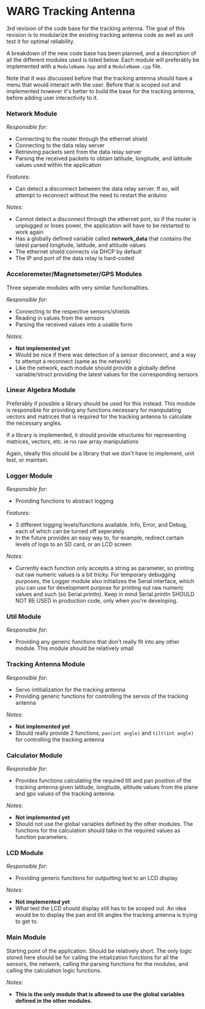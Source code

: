 # WARG Tracking Antenna

3rd revision of the code base for the tracking antenna. The goal of this
revision is to modularize the existing tracking antenna code as well as unit
test it for optimal reliability.

A breakdown of the new code base has been planned, and a description of
all the different modules used is listed below. Each module will preferably
be implemented with a `ModuleName.hpp` and a `ModuleName.cpp` file.

Note that it was discussed before that the tracking antenna should have
a menu that would interact with the user. Before that is scoped out and
implemented however it's better to build the base for the tracking antenna,
before adding user interactivity to it.

### Network Module
*Responsible for*:
- Connecting to the router through the ethernet shield
- Connecting to the data relay server
- Retrieving packets sent from the data relay server
- Parsing the received packets to obtain latitude, longitude, and latitude values
used within the application

*Features*:
- Can detect a disconnect between the data relay server. If so, will attempt
to reconnect without the need to restart the arduino

*Notes*:
- Cannot detect a disconnect through the ethernet port, so if the router is unplugged
or loses power, the application will have to be restarted to work again
- Has a globally defined variable called **network_data** that contains
the latest parsed longitude, latitude, and altitude values
- The ethernet shield connects via DHCP by default
- The IP and port of the data relay is hard-coded

### Acceloremeter/Magnetometer/GPS Modules
Three seperate modules with very similar functionalities.

*Responsible for*:
- Connecting to the respective sensors/shields
- Reading in values from the sensors
- Parsing the received values into a usable form

*Notes*:
- **Not implemented yet**
- Would be nice if there was detection of a sensor disconnect, and a way
  to attempt a reconnect (same as the network)
- Like the network, each module should provide a globally define variable/struct providing
  the latest values for the corresponding sensors
  
### Linear Algebra Module
Preferably if possible a library should be used for this instead. This
module is responsible for providing any functions necessary for manipulating
vectors and matrices that is required for the tracking antenna to calculate
the necessary angles.

If a library is implemented, it should provide structures for representing matrices,
vectors, etc. ie no raw array manipulations

Again, ideally this should be a library that we don't have to implement, unit test,
or maintain.

### Logger Module
*Responsible for*:
- Providing functions to abstract logging

*Features*:
- 3 different logging levels/functions available. Info, Error, and Debug,
  each of which can be turned off seperately
- In the future provides an easy way to, for example, redirect certain levels
  of logs to an SD card, or an LCD screen

*Notes*:
- Currently each function only accepts a string as parameter, so printing out raw numeric
  values is a bit tricky. For temporary debugging purposes, the Logger module also initializes
  the Serial interface, which you can use for development purpose for printing out raw numeric
  values and such (so Serial.println). Keep in mind Serial.println SHOULD NOT BE USED in production
  code, only when you're developing.
  
### Util Module
*Responsible for*:
- Providing any generic functions that don't really fit into any other module. This module should be relatively small

### Tracking Antenna Module
*Responsible for*:
- Servo intitialization for the tracking antenna
- Providing generic functions for controlling the servos of the tracking antenna

*Notes*:
- **Not implemented yet**
- Should really provide 2 functions, `pan(int angle)` and `tilt(int angle)` for controlling the tracking antenna

### Calculator Module
*Responsible for*:
- Provides functions calculating the required tilt and pan position of the tracking antenna given
  latitude, longtiude, altitude values from the plane and gps values of the tracking antenna.

*Notes*:
- **Not implemented yet**
- Should not use the global variables defined by the other modules. The functions for the calculation
  should take in the required values as function parameters.

### LCD Module
*Responsible for*:
- Providing generic functions for outputting text to an LCD display

*Notes*:
- **Not implemented yet**
- What text the LCD should display still has to be scoped out. An idea would be to display the 
  pan and tilt angles the tracking antenna is trying to get to.
  
### Main Module
Starting point of the application. Should be relatively short.
The only logic stored here should be for calling the intialization functions
for all the sensors, the network, calling the parsing functions for the modules,
and calling the calculation logic functions.

*Notes*:
- **This is the only module that is allowed to use the global variables defined in the other modules.**

